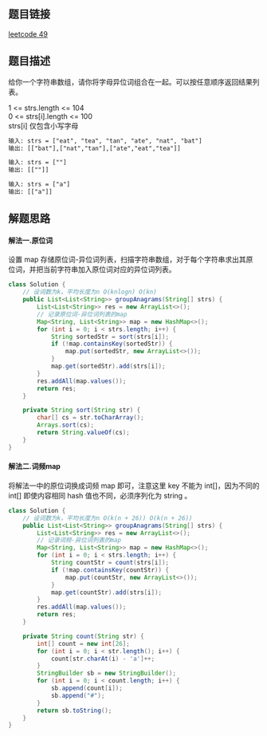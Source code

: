 ## 题目链接

[leetcode 49](https://leetcode.cn/problems/group-anagrams/)

## 题目描述

给你一个字符串数组，请你将字母异位词组合在一起。可以按任意顺序返回结果列表。  

1 <= strs.length <= 104  
0 <= strs[i].length <= 100  
strs[i] 仅包含小写字母

```html
输入: strs = ["eat", "tea", "tan", "ate", "nat", "bat"]
输出: [["bat"],["nat","tan"],["ate","eat","tea"]]

输入: strs = [""]
输出: [[""]]

输入: strs = ["a"]
输出: [["a"]]
```

## 解题思路

#### 解法一.原位词

设置 map 存储原位词-异位词列表，扫描字符串数组，对于每个字符串求出其原位词，并把当前字符串加入原位词对应的异位词列表。

```java
class Solution {
    // 设词数为k，平均长度为n O(knlogn) O(kn)
    public List<List<String>> groupAnagrams(String[] strs) {
        List<List<String>> res = new ArrayList<>();
        // 记录原位词-异位词列表的map
        Map<String, List<String>> map = new HashMap<>();
        for (int i = 0; i < strs.length; i++) {
            String sortedStr = sort(strs[i]);
            if (!map.containsKey(sortedStr)) {
                map.put(sortedStr, new ArrayList<>());
            }
            map.get(sortedStr).add(strs[i]);
        }
        res.addAll(map.values());
        return res;
    }

    private String sort(String str) {
        char[] cs = str.toCharArray();
        Arrays.sort(cs);
        return String.valueOf(cs);
    }
}
```

#### 解法二.词频map

将解法一中的原位词换成词频 map 即可，注意这里 key 不能为 int[]，因为不同的 int[] 即使内容相同 hash 值也不同，必须序列化为 string 。  

```java
class Solution {
    // 设词数为k，平均长度为n O(k(n + 26)) O(k(n + 26))
    public List<List<String>> groupAnagrams(String[] strs) {
        List<List<String>> res = new ArrayList<>();
        // 记录词频-异位词列表的map
        Map<String, List<String>> map = new HashMap<>();
        for (int i = 0; i < strs.length; i++) {
            String countStr = count(strs[i]);
            if (!map.containsKey(countStr)) {
                map.put(countStr, new ArrayList<>());
            }
            map.get(countStr).add(strs[i]);
        }
        res.addAll(map.values());
        return res;
    }

    private String count(String str) {
        int[] count = new int[26];
        for (int i = 0; i < str.length(); i++) {
            count[str.charAt(i) - 'a']++;
        }
        StringBuilder sb = new StringBuilder();
        for (int i = 0; i < count.length; i++) {
            sb.append(count[i]);
            sb.append("#");
        }
        return sb.toString();
    }
}
```
